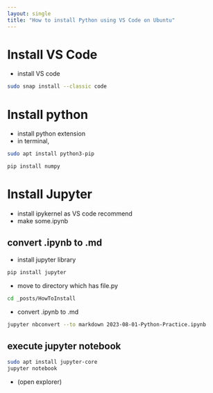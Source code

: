 ```yaml
---
layout: single
title: "How to install Python using VS Code on Ubuntu"
---
```

# Install VS Code
- install VS code
```bash
sudo snap install --classic code
```
# Install python
- install python extension
- in terminal,
```bash
sudo apt install python3-pip
```
```bash
pip install numpy
```
# Install Jupyter
- install ipykernel as VS code recommend
- make some.ipynb
## convert .ipynb to .md
- install jupyter library
```bash
pip install jupyter
```
- move to directory which has file.py
```bash
cd _posts/HowToInstall
```
- convert .ipynb to .md
```bash
jupyter nbconvert --to markdown 2023-08-01-Python-Practice.ipynb
```

## execute jupyter notebook
```bash
sudo apt install jupyter-core
jupyter notebook
```
- (open explorer)